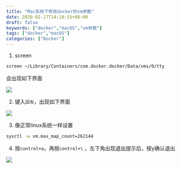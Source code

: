 ```yaml
---
title: "Mac系统下修改docker的vm参数"
date: 2020-02-17T14:10:15+08:00
draft: false
keywords: ["docker","macOS","vm参数"]
tags: ["docker","macOS"]
categories: ["Docker"]
---
```


1. screen

```sh
screen ~/Library/Containers/com.docker.docker/Data/vms/0/tty
```

会出现如下界面

![](https://cdn.jsdelivr.net/gh/gknoone/pic-cloud/img/20200217143600.png)


2. 键入`回车`，出现如下界面

![](https://cdn.jsdelivr.net/gh/gknoone/pic-cloud/img/20200217144718.png)

3. 像正常linux系统一样设置

```sh
sysctl -w vm.max_map_count=262144
```

4. 按`control+a`，再按`control+\` ，左下角出现退出提示后，按y确认退出

![](https://cdn.jsdelivr.net/gh/gknoone/pic-cloud/img/20200217144803.png)
